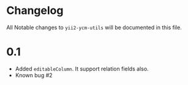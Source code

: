 # Changelog

All Notable changes to `yii2-ycm-utils` will be documented in this file.

# 0.1

- Added `editableColumn`. It support relation fields also.
- Known bug #2